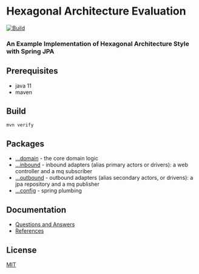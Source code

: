 # Hexagonal Architecture Evaluation

[![Build](https://github.com/cbuschka/hexarch-eval/workflows/build/badge.svg)](https://github.com/cbuschka/hexarch-eval)

### An Example Implementation of Hexagonal Architecture Style with Spring JPA

## Prerequisites

* java 11
* maven

## Build

```
mvn verify
```

## Packages

* [...domain](./domain/src/main/java/com/github/cbuschka/hexarch_eval/domain/) - the core domain logic
* [...inbound](./webapp/src/main/java/com/github/cbuschka/hexarch_eval/inbound/) - inbound adapters (alias primary
  actors or drivers): a web controller and a mq subscriber
* [...outbound](./webapp/src/main/java/com/github/cbuschka/hexarch_eval/outbound/) - outbound adapters (alias secondary
  actors, or drivens): a jpa repository and a mq publisher
* [...config](./webapp/src/main/java/com/github/cbuschka/hexarch_eval/config/) - spring plumbing

## Documentation

* [Questions and Answers](./doc/questions_and_answers.md)
* [References](./doc/references.md)

## License

[MIT](./license.txt)
